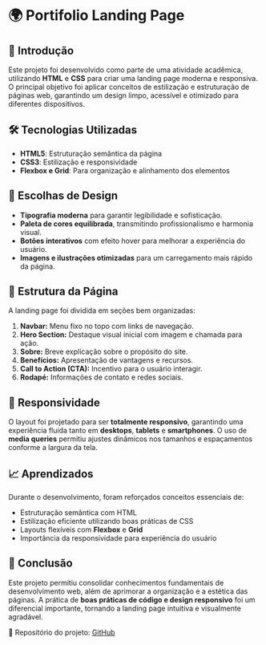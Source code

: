 # 🌍 Portifolio Landing Page

## 📌 Introdução

Este projeto foi desenvolvido como parte de uma atividade acadêmica, utilizando **HTML** e **CSS** para criar uma landing page moderna e responsiva. O principal objetivo foi aplicar conceitos de estilização e estruturação de páginas web, garantindo um design limpo, acessível e otimizado para diferentes dispositivos.

## 🛠 Tecnologias Utilizadas

- **HTML5**: Estruturação semântica da página
- **CSS3**: Estilização e responsividade
- **Flexbox e Grid**: Para organização e alinhamento dos elementos

## 🎨 Escolhas de Design

- **Tipografia moderna** para garantir legibilidade e sofisticação.
- **Paleta de cores equilibrada**, transmitindo profissionalismo e harmonia visual.
- **Botões interativos** com efeito hover para melhorar a experiência do usuário.
- **Imagens e ilustrações otimizadas** para um carregamento mais rápido da página.

## 📂 Estrutura da Página

A landing page foi dividida em seções bem organizadas:

1. **Navbar:** Menu fixo no topo com links de navegação.
2. **Hero Section:** Destaque visual inicial com imagem e chamada para ação.
3. **Sobre:** Breve explicação sobre o propósito do site.
4. **Benefícios:** Apresentação de vantagens e recursos.
5. **Call to Action (CTA):** Incentivo para o usuário interagir.
6. **Rodapé:** Informações de contato e redes sociais.

## 🚀 Responsividade

O layout foi projetado para ser **totalmente responsivo**, garantindo uma experiência fluida tanto em **desktops**, **tablets** e **smartphones**. O uso de **media queries** permitiu ajustes dinâmicos nos tamanhos e espaçamentos conforme a largura da tela.

## 📈 Aprendizados

Durante o desenvolvimento, foram reforçados conceitos essenciais de:

- Estruturação semântica com HTML
- Estilização eficiente utilizando boas práticas de CSS
- Layouts flexíveis com **Flexbox** e **Grid**
- Importância da responsividade para experiência do usuário

## 🎯 Conclusão

Este projeto permitiu consolidar conhecimentos fundamentais de desenvolvimento web, além de aprimorar a organização e a estética das páginas. A prática de **boas práticas de código e design responsivo** foi um diferencial importante, tornando a landing page intuitiva e visualmente agradável.

🔗 Repositório do projeto: [GitHub](https://github.com/joaovitorrios/wide-coverage-site)



